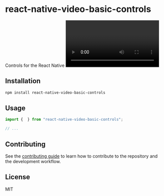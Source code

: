 # react-native-video-basic-controls

Controls for the React Native <Video> component at react-native-video.

## Installation

```sh
npm install react-native-video-basic-controls
```

## Usage

```js
import {  } from "react-native-video-basic-controls";

// ...

```

## Contributing

See the [contributing guide](https://github.com/prathmesh28/react-native-video-basic-controls/blob/master/CONTRIBUTING.md) to learn how to contribute to the repository and the development workflow.

## License

MIT
